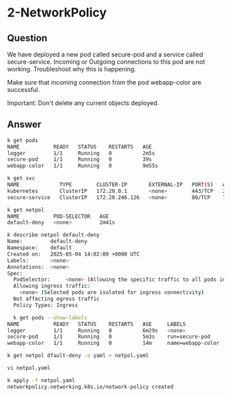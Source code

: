 # 2-NetworkPolicy

## Question

We have deployed a new pod called secure-pod and a service called secure-service.
Incoming or Outgoing connections to this pod are not working.
Troubleshoot why this is happening.

Make sure that incoming connection from the pod webapp-color are successful.

Important: Don't delete any current objects deployed.

## Answer

```bash
k get pods
NAME           READY   STATUS    RESTARTS   AGE
logger         1/1     Running   0          2m5s
secure-pod     1/1     Running   0          39s
webapp-color   1/1     Running   0          9m55s

k get svc
NAME             TYPE        CLUSTER-IP       EXTERNAL-IP   PORT(S)   AGE
kubernetes       ClusterIP   172.20.0.1       <none>        443/TCP   29m
secure-service   ClusterIP   172.20.246.126   <none>        80/TCP    77s

k get netpol
NAME           POD-SELECTOR   AGE
default-deny   <none>         2m41s

k describe netpol default-deny 
Name:         default-deny
Namespace:    default
Created on:   2025-05-04 14:02:09 +0000 UTC
Labels:       <none>
Annotations:  <none>
Spec:
  PodSelector:     <none> (Allowing the specific traffic to all pods in this namespace)
  Allowing ingress traffic:
    <none> (Selected pods are isolated for ingress connectivity)
  Not affecting egress traffic
  Policy Types: Ingress

  k get pods --show-labels
NAME           READY   STATUS    RESTARTS   AGE     LABELS
logger         1/1     Running   0          6m29s   <none>
secure-pod     1/1     Running   0          5m3s    run=secure-pod
webapp-color   1/1     Running   0          14m     name=webapp-color

k get netpol dfault-deny -o yaml > netpol.yaml

vi netpol.yaml

k apply -f netpol.yaml 
networkpolicy.networking.k8s.io/network-policy created
```
